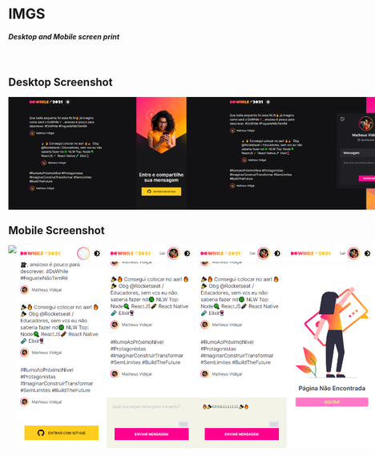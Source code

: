 # IMGS
##### Desktop and Mobile screen print

<br>

## Desktop Screenshot
<div style="display: flex; flex-direction: 'column'; align-items: 'center';">
<!-- Responsive, 1440 x 900, 50% (Laptop L - 1440px)-->
    <img width="400px" src="./desktop/home.png">
    <img width="400px" src="./desktop/home-logged.png">
    <img width="400px" src="./desktop/home-logged-typing.png">
    <img width="400px" src="./desktop/toast.png">
    <img width="400px" src="./desktop/404.png">
</div>

## Mobile Screenshot
<div style="display: flex; flex-direction: 'row';">
<!-- Responsive, 425 x 900, 60% (Mobile L - 425px)-->
    <img width="180px" src="./mobile/splash.png">
    <img width="180px" src="./mobile/home.png">
    <img width="180px" src="./mobile/home-logged.png">
    <img width="180px" src="./mobile/home-logged-typing.png">
    <img width="180px" src="./mobile/404.png">
</div>
    <!-- IMGS
      ------------------------------
      splash
      ------------------------------
      home
      home-logged
      home-logged-typing
      ------------------------------
      toast
      ------------------------------
      404
      ------------------------------
    -->